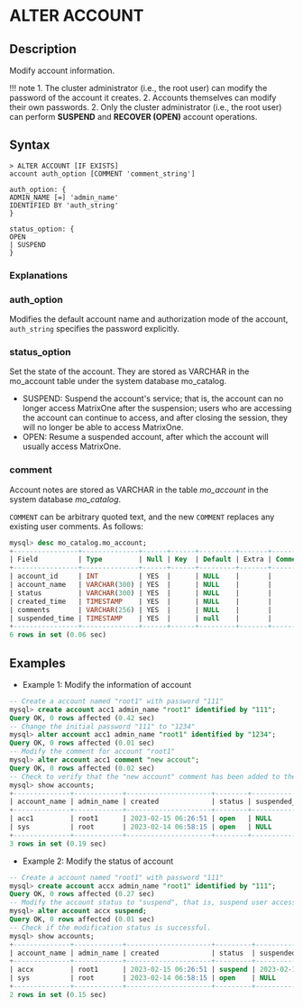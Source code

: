 # **ALTER ACCOUNT**

## **Description**

Modify account information.

!!! note
    1. The cluster administrator (i.e., the root user) can modify the password of the account it creates.
    2. Accounts themselves can modify their own passwords.
    2. Only the cluster administrator (i.e., the root user) can perform **SUSPEND** ​​and **RECOVER (OPEN)** account operations.

## **Syntax**

```
> ALTER ACCOUNT [IF EXISTS]
account auth_option [COMMENT 'comment_string']

auth_option: {
ADMIN_NAME [=] 'admin_name'
IDENTIFIED BY 'auth_string'
}

status_option: {
OPEN
| SUSPEND
}
```

### Explanations

### auth_option

Modifies the default account name and authorization mode of the account, `auth_string` specifies the password explicitly.

### status_option

Set the state of the account. They are stored as VARCHAR in the mo_account table under the system database mo_catalog.

- SUSPEND: Suspend the account's service; that is, the account can no longer access MatrixOne after the suspension; users who are accessing the account can continue to access, and after closing the session, they will no longer be able to access MatrixOne.
- OPEN: Resume a suspended account, after which the account will usually access MatrixOne.

### comment

Account notes are stored as VARCHAR in the table *mo_account* in the system database *mo_catalog*.

`COMMENT` can be arbitrary quoted text, and the new `COMMENT` replaces any existing user comments. As follows:

```sql
mysql> desc mo_catalog.mo_account;
+----------------+--------------+------+------+---------+-------+---------+
| Field          | Type         | Null | Key  | Default | Extra | Comment |
+----------------+--------------+------+------+---------+-------+---------+
| account_id     | INT          | YES  |      | NULL    |       |         |
| account_name   | VARCHAR(300) | YES  |      | NULL    |       |         |
| status         | VARCHAR(300) | YES  |      | NULL    |       |         |
| created_time   | TIMESTAMP    | YES  |      | NULL    |       |         |
| comments       | VARCHAR(256) | YES  |      | NULL    |       |         |
| suspended_time | TIMESTAMP    | YES  |      | null    |       |         |
+----------------+--------------+------+------+---------+-------+---------+
6 rows in set (0.06 sec)
```

## **Examples**

- Example 1: Modify the information of account

```sql
-- Create a account named "root1" with password "111"
mysql> create account acc1 admin_name "root1" identified by "111";
Query OK, 0 rows affected (0.42 sec)
-- Change the initial password "111" to "1234"
mysql> alter account acc1 admin_name "root1" identified by "1234";
Query OK, 0 rows affected (0.01 sec)
-- Modify the comment for account "root1"
mysql> alter account acc1 comment "new accout";
Query OK, 0 rows affected (0.02 sec)
-- Check to verify that the "new account" comment has been added to the account "root1"
mysql> show accounts;
+--------------+------------+---------------------+--------+----------------+----------+-------------+-----------+-------+----------------+
| account_name | admin_name | created             | status | suspended_time | db_count | table_count | row_count | size  | comment        |
+--------------+------------+---------------------+--------+----------------+----------+-------------+-----------+-------+----------------+
| acc1         | root1      | 2023-02-15 06:26:51 | open   | NULL           |        5 |          34 |       787 | 0.036 | new accout     |
| sys          | root       | 2023-02-14 06:58:15 | open   | NULL           |        8 |          57 |      3767 | 0.599 | system account |
+--------------+------------+---------------------+--------+----------------+----------+-------------+-----------+-------+----------------+
3 rows in set (0.19 sec)
```

- Example 2: Modify the status of account

```sql
-- Create a account named "root1" with password "111"
mysql> create account accx admin_name "root1" identified by "111";
Query OK, 0 rows affected (0.27 sec)
-- Modify the account status to "suspend", that is, suspend user access to MatrixOne.
mysql> alter account accx suspend;
Query OK, 0 rows affected (0.01 sec)
-- Check if the modification status is successful.
mysql> show accounts;
+--------------+------------+---------------------+---------+---------------------+----------+-------------+-----------+-------+----------------+
| account_name | admin_name | created             | status  | suspended_time      | db_count | table_count | row_count | size  | comment        |
+--------------+------------+---------------------+---------+---------------------+----------+-------------+-----------+-------+----------------+
| accx         | root1      | 2023-02-15 06:26:51 | suspend | 2023-02-15 06:27:15 |        5 |          34 |       787 | 0.036 | new accout     |
| sys          | root       | 2023-02-14 06:58:15 | open    | NULL                |        8 |          57 |      3767 | 0.599 | system account |
+--------------+------------+---------------------+---------+---------------------+----------+-------------+-----------+-------+----------------+
2 rows in set (0.15 sec)
```
